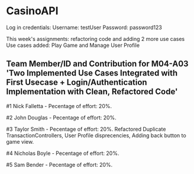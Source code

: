 # CasinoAPI

Log in credentials:
Username: testUser
Password: password123



This week's assignments: refactoring code and adding 2 more use cases
Use cases added: Play Game and Manage User Profile 

## Team Member/ID and Contribution for M04-A03 'Two Implemented Use Cases Integrated with First Usecase + Login/Authentication Implementation with Clean, Refactored Code'

#1 Nick Falletta - Pecentage of effort: 20%. 

#2 John Douglas - Pecentage of effort: 20%. 

#3 Taylor Smith - Pecentage of effort: 20%. Refactored Duplicate TransactionControllers, User Profile disprecencies, Adding back button to game view.

#4 Nicholas Boyle - Pecentage of effort: 20%. 

#5 Sam Bender - Pecentage of effort: 20%. 
